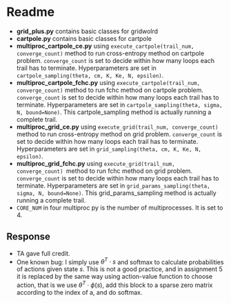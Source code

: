# Readme
* **grid_plus.py** contains basic classes for gridwolrd
* **cartpole.py** contains basic classes for cartpole
* **multiproc_cartpole_ce.py** using `execute_cartpole(trail_num, converge_count)` method to run cross-entropy method on cartpole problem. `converge_count` is set to decide within how many loops each trail has to terminate. Hyperparameters are set in `cartpole_sampling(theta, cm, K, Ke, N, epsilon)`.
* **multiproc_cartpole_fchc.py** using `execute_cartpole(trail_num, converge_count)` method to run fchc method on cartpole problem. `converge_count` is set to decide within how many loops each trail has to terminate. Hyperparameters are set in `cartpole_sampling(theta, sigma, N, bound=None)`. This cartpole_sampling method is actually running a complete trail.
* **multiproc_grid_ce.py** using `execute_grid(trail_num, converge_count) `method to run cross-entropy method on grid problem. `converge_count` is set to decide within how many loops each trail has to terminate. Hyperparameters are set in `grid_sampling(theta, cm, K, Ke, N, epsilon)`.
* **multiproc_grid_fchc.py** using `execute_grid(trail_num, converge_count) `method to run fchc method on grid problem. `converge_count` is set to decide within how many loops each trail has to terminate. Hyperparameters are set in `grid_params_sampling(theta, sigma, N, bound=None)`. This grid_params_sampling method is actually running a complete trail.
* `CORE_NUM` in four multiproc py is the number of multiprocesses. It is set to 4.  

## Response
* TA gave full credit.
* One known bug: I simply use $\theta ^ T \cdot s$ and softmax to calculate probabilities of actions given state $s$. This is not a good practice, and in assignment 5 it is replaced by the same way using action-value function to choose action, that is we use $\theta ^ T \cdot \phi(s)$, add this block to a sparse zero matrix according to the index of a, and do softmax.



